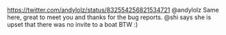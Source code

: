 https://twitter.com/andylolz/status/832554256821534721 @andylolz Same here, great to meet you and thanks for the bug reports. @shi says she is upset that there was no invite to a boat BTW :)